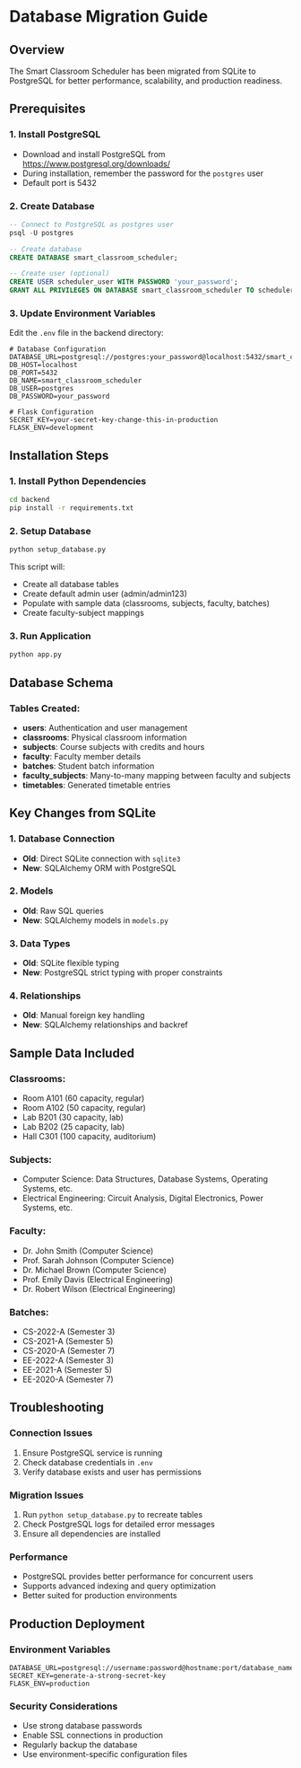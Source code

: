 # Database Migration Guide

## Overview
The Smart Classroom Scheduler has been migrated from SQLite to PostgreSQL for better performance, scalability, and production readiness.

## Prerequisites

### 1. Install PostgreSQL
- Download and install PostgreSQL from https://www.postgresql.org/downloads/
- During installation, remember the password for the `postgres` user
- Default port is 5432

### 2. Create Database
```sql
-- Connect to PostgreSQL as postgres user
psql -U postgres

-- Create database
CREATE DATABASE smart_classroom_scheduler;

-- Create user (optional)
CREATE USER scheduler_user WITH PASSWORD 'your_password';
GRANT ALL PRIVILEGES ON DATABASE smart_classroom_scheduler TO scheduler_user;
```

### 3. Update Environment Variables
Edit the `.env` file in the backend directory:

```env
# Database Configuration
DATABASE_URL=postgresql://postgres:your_password@localhost:5432/smart_classroom_scheduler
DB_HOST=localhost
DB_PORT=5432
DB_NAME=smart_classroom_scheduler
DB_USER=postgres
DB_PASSWORD=your_password

# Flask Configuration
SECRET_KEY=your-secret-key-change-this-in-production
FLASK_ENV=development
```

## Installation Steps

### 1. Install Python Dependencies
```bash
cd backend
pip install -r requirements.txt
```

### 2. Setup Database
```bash
python setup_database.py
```

This script will:
- Create all database tables
- Create default admin user (admin/admin123)
- Populate with sample data (classrooms, subjects, faculty, batches)
- Create faculty-subject mappings

### 3. Run Application
```bash
python app.py
```

## Database Schema

### Tables Created:
- **users**: Authentication and user management
- **classrooms**: Physical classroom information
- **subjects**: Course subjects with credits and hours
- **faculty**: Faculty member details
- **batches**: Student batch information
- **faculty_subjects**: Many-to-many mapping between faculty and subjects
- **timetables**: Generated timetable entries

## Key Changes from SQLite

### 1. Database Connection
- **Old**: Direct SQLite connection with `sqlite3`
- **New**: SQLAlchemy ORM with PostgreSQL

### 2. Models
- **Old**: Raw SQL queries
- **New**: SQLAlchemy models in `models.py`

### 3. Data Types
- **Old**: SQLite flexible typing
- **New**: PostgreSQL strict typing with proper constraints

### 4. Relationships
- **Old**: Manual foreign key handling
- **New**: SQLAlchemy relationships and backref

## Sample Data Included

### Classrooms:
- Room A101 (60 capacity, regular)
- Room A102 (50 capacity, regular)
- Lab B201 (30 capacity, lab)
- Lab B202 (25 capacity, lab)
- Hall C301 (100 capacity, auditorium)

### Subjects:
- Computer Science: Data Structures, Database Systems, Operating Systems, etc.
- Electrical Engineering: Circuit Analysis, Digital Electronics, Power Systems, etc.

### Faculty:
- Dr. John Smith (Computer Science)
- Prof. Sarah Johnson (Computer Science)
- Dr. Michael Brown (Computer Science)
- Prof. Emily Davis (Electrical Engineering)
- Dr. Robert Wilson (Electrical Engineering)

### Batches:
- CS-2022-A (Semester 3)
- CS-2021-A (Semester 5)
- CS-2020-A (Semester 7)
- EE-2022-A (Semester 3)
- EE-2021-A (Semester 5)
- EE-2020-A (Semester 7)

## Troubleshooting

### Connection Issues
1. Ensure PostgreSQL service is running
2. Check database credentials in `.env`
3. Verify database exists and user has permissions

### Migration Issues
1. Run `python setup_database.py` to recreate tables
2. Check PostgreSQL logs for detailed error messages
3. Ensure all dependencies are installed

### Performance
- PostgreSQL provides better performance for concurrent users
- Supports advanced indexing and query optimization
- Better suited for production environments

## Production Deployment

### Environment Variables
```env
DATABASE_URL=postgresql://username:password@hostname:port/database_name
SECRET_KEY=generate-a-strong-secret-key
FLASK_ENV=production
```

### Security Considerations
- Use strong database passwords
- Enable SSL connections in production
- Regularly backup the database
- Use environment-specific configuration files

